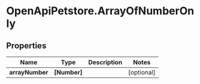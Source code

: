 # OpenApiPetstore.ArrayOfNumberOnly

## Properties
Name | Type | Description | Notes
------------ | ------------- | ------------- | -------------
**arrayNumber** | **[Number]** |  | [optional] 


